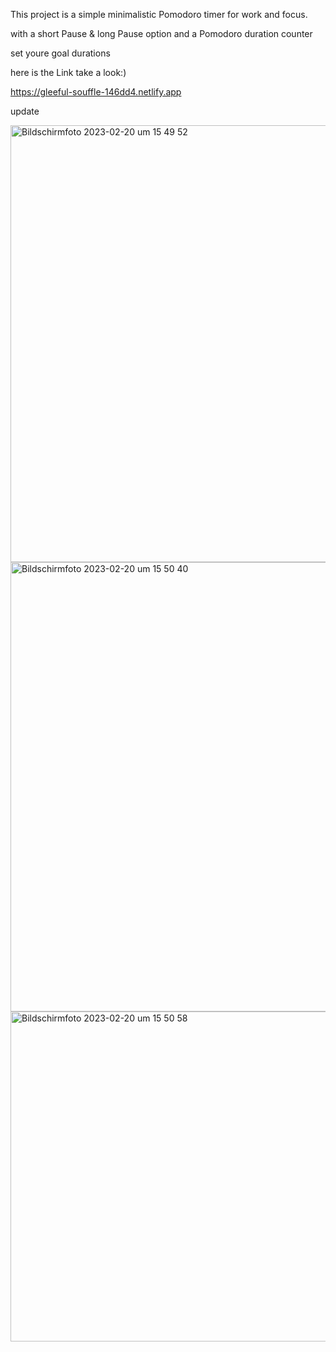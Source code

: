 This project is a simple minimalistic Pomodoro timer for work and focus.

with a short Pause & long Pause option
and a Pomodoro duration counter 

set youre goal durations 

here is the Link take a look:)

https://gleeful-souffle-146dd4.netlify.app

update 

<img width="699" alt="Bildschirm­foto 2023-02-20 um 15 49 52" src="https://user-images.githubusercontent.com/110451040/220139017-b6acf443-a6a3-463a-8865-644b3507b1d6.png">
<img width="719" alt="Bildschirm­foto 2023-02-20 um 15 50 40" src="https://user-images.githubusercontent.com/110451040/220139080-2b07b492-327a-48ae-97ef-8e04be7d4b84.png">
<img width="528" alt="Bildschirm­foto 2023-02-20 um 15 50 58" src="https://user-images.githubusercontent.com/110451040/220139089-332c7898-6bb8-4d72-8c2d-c9c41187b806.png">
